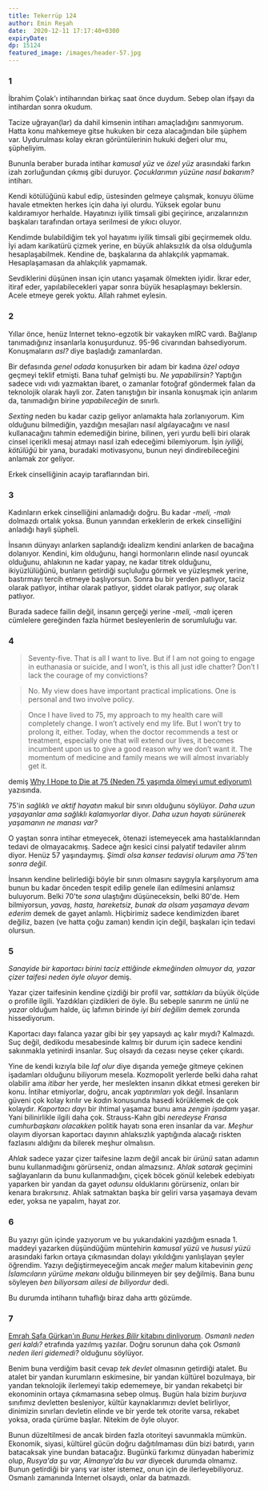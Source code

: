 ```yaml
---
title: Tekerrüp 124 
author: Emin Reşah
date:  2020-12-11 17:17:40+0300
expiryDate:
dp: 15124
featured_image: /images/header-57.jpg
---
```


### 1
 
İbrahim Çolak'ı intiharından birkaç saat önce duydum. Sebep olan ifşayı da intihardan sonra okudum. 

Tacize uğrayan(lar) da dahil kimsenin intiharı amaçladığını sanmıyorum. Hatta konu mahkemeye gitse
hukuken bir ceza alacağından bile şüphem var. Uydurulması kolay ekran görüntülerinin hukuki değeri
olur mu, şüpheliyim.

Bununla beraber burada intihar *kamusal yüz* ve *özel yüz* arasındaki farkın izah zorluğundan çıkmış
gibi duruyor.  *Çocuklarımın yüzüne nasıl bakarım?* intiharı.

Kendi kötülüğünü kabul edip, üstesinden gelmeye çalışmak, konuyu ölüme havale etmekten herkes için
daha iyi olurdu. Yüksek egolar bunu kaldıramıyor herhalde.  Hayatınızı iyilik timsali gibi
geçirince, arızalarınızın başkaları tarafından ortaya serilmesi de yıkıcı oluyor.

Kendimde bulabildiğim tek yol hayatımı iyilik timsali gibi geçirmemek oldu. İyi adam karikatürü
çizmek yerine, en büyük ahlaksızlık da olsa olduğumla hesaplaşabilmek. Kendine de, başkalarına da
ahlakçılık yapmamak. Hesaplaşamasan da ahlakçılık yapmamak.

Sevdiklerini düşünen insan için utancı yaşamak ölmekten iyidir. İkrar eder, itiraf eder,
yapılabilecekleri yapar sonra büyük hesaplaşmayı beklersin. Acele etmeye gerek yoktu. Allah rahmet
eylesin. 

### 2

Yıllar önce, henüz Internet tekno-egzotik bir vakayken mIRC vardı. Bağlanıp tanımadığınız insanlarla
konuşurdunuz. 95-96 civarından bahsediyorum. Konuşmaların *asl?* diye başladığı zamanlardan. 

Bir defasında *genel odada* konuşurken bir adam bir kadına *özel odaya* geçmeyi teklif etmişti. Bana
tuhaf gelmişti bu. *Ne yapabilirsin?* Yaptığın sadece vıdı vıdı yazmaktan ibaret, o zamanlar
fotoğraf göndermek falan da teknolojik olarak hayli zor. Zaten tanıştığın bir insanla konuşmak için
anlarım da, tanımadığın birine *yapabileceğin* de sınırlı. 

*Sexting* neden bu kadar cazip geliyor anlamakta hala zorlanıyorum. Kim olduğunu bilmediğin,
yazdığın mesajları nasıl algılayacağını ve nasıl kullanacağını tahmin edemediğin birine, bilinen,
yeri yurdu belli biri olarak cinsel içerikli mesaj atmayı nasıl izah edeceğimi bilemiyorum. İşin
*iyiliği, kötülüğü* bir yana, buradaki motivasyonu, bunun neyi dindirebileceğini anlamak zor
geliyor. 

Erkek cinselliğinin acayip taraflarından biri.

### 3

Kadınların erkek cinselliğini anlamadığı doğru. Bu kadar *-meli, -malı* dolmazdı ortalık yoksa.
Bunun yanından erkeklerin de erkek cinselliğini anladığı hayli şüpheli.

İnsanın dünyayı anlarken saplandığı idealizm kendini anlarken de bacağına dolanıyor. Kendini, kim
olduğunu, hangi hormonların elinde nasıl oyuncak olduğunu, ahlakının ne kadar yapay, ne kadar titrek
olduğunu, ikiyüzlülüğünü, bunların getirdiği suçluluğu görmek ve yüzleşmek yerine, bastırmayı tercih
etmeye başlıyorsun. Sonra bu bir yerden patlıyor, taciz olarak patlıyor, intihar olarak patlıyor,
şiddet olarak patlıyor, *suç* olarak patlıyor. 

Burada sadece failin değil, insanın gerçeği yerine *-meli, -malı* içeren cümlelere gereğinden fazla
hürmet besleyenlerin de sorumluluğu var. 

### 4

> Seventy-five. That is all I want to live. But if I am not going to engage in euthanasia or suicide, and I won’t, is this all just idle chatter? Don’t I lack the courage of my convictions?

> No. My view does have important practical implications. One is personal and two involve policy.

> Once I have lived to 75, my approach to my health care will completely change. I won’t actively end my life. But I won’t try to prolong it, either. Today, when the doctor recommends a test or treatment, especially one that will extend our lives, it becomes incumbent upon us to give a good reason why we don’t want it. The momentum of medicine and family means we will almost invariably get it.

demiş [Why I Hope to Die at 75 (Neden 75 yaşımda ölmeyi umut ediyorum)](https://www.theatlantic.com/magazine/archive/2014/10/why-i-hope-to-die-at-75/379329/) yazısında. 

75'in *sağlıklı ve aktif hayatın* makul bir sınırı olduğunu söylüyor. *Daha uzun yaşayanlar ama
sağlıklı kalamıyorlar* diyor. *Daha uzun hayatı sürünerek yaşamanın ne manası var?*

O yaştan sonra intihar etmeyecek, ötenazi istemeyecek ama hastalıklarından tedavi de olmayacakmış.
Sadece ağrı kesici cinsi palyatif tedaviler alırım diyor. Henüz 57 yaşındaymış. *Şimdi olsa kanser
tedavisi olurum ama 75'ten sonra değil.*

İnsanın kendine belirlediği böyle bir sınırı olmasını saygıyla karşılıyorum ama bunun bu kadar
önceden tespit edilip genele ilan edilmesini anlamsız buluyorum. Belki 70'te *sona* ulaştığını
düşüneceksin, belki 80'de. Hem bilmiyorsun, *yavaş, hasta, hareketsiz, bunak da olsam yaşamaya devam
ederim* demek de gayet anlamlı. Hiçbirimiz sadece kendimizden ibaret değiliz, bazen (ve hatta çoğu
zaman) kendin için değil, başkaları için tedavi olursun. 

### 5

*Sanayide bir kaportacı birini taciz ettiğinde ekmeğinden olmuyor da, yazar çizer taifesi neden öyle
oluyor* demiş. 

Yazar çizer taifesinin kendine çizdiği bir profil var, *sattıkları* da büyük ölçüde o profille
ilgili. Yazdıkları çizdikleri de öyle. Bu sebeple sanırım ne *ünlü* ne *yazar* olduğum halde, üç
lafımın birinde *iyi biri değilim* demek zorunda hissediyorum. 

Kaportacı dayı falanca yazar gibi bir şey yapsaydı aç kalır mıydı? Kalmazdı. Suç değil, dedikodu
mesabesinde kalmış bir durum için sadece kendini sakınmakla yetinirdi insanlar. Suç olsaydı da
cezası neyse çeker çıkardı. 

Yine de kendi kızıyla bile *laf olur* diye dışarıda yemeğe gitmeye çekinen işadamları olduğunu
biliyorum mesela. Kozmopolit yerlerde belki daha rahat olabilir ama *itibar* her yerde, her
meslekten insanın dikkat etmesi gereken bir konu. İntihar etmiyorlar, doğru, ancak *yaptırımları*
yok değil. İnsanların güveni çok kolay kırılır ve *kadın* konusunda hasedi körüklemek de çok
kolaydır. *Kaportacı dayı* bir ihtimal yaşamaz bunu ama *zengin işadamı* yaşar. Yani bilinirlikle
ilgili daha çok. Strauss-Kahn gibi *neredeyse Fransa cumhurbaşkanı olacakken* politik hayatı
sona eren insanlar da var. *Meşhur* olayım diyorsan kaportacı dayının ahlaksızlık yaptığında alacağı
riskten fazlasını aldığını da bilerek meşhur olmalısın. 

*Ahlak* sadece yazar çizer taifesine lazım değil ancak bir *ürünü* satan adamın bunu kullanmadığını
görürseniz, ondan almazsınız. *Ahlak satarak* geçimini sağlayanların da bunu kullanmadığını, çiçek
böcek gönül kelebek edebiyatı yaparken bir yandan da gayet *odunsu* olduklarını görürseniz, onları
bir kenara bırakırsınız. Ahlak satmaktan başka bir geliri varsa yaşamaya devam eder, yoksa ne
yapalım, hayat zor. 

### 6

Bu yazıyı gün içinde yazıyorum ve bu yukarıdakini yazdığım esnada 1. maddeyi yazarken düşündüğüm
müntehirin *kamusal yüzü* ve *hususi yüzü* arasındaki farkın ortaya çıkmasından dolayı yıkıldığını
yanlışlayan şeyler öğrendim. Yazıyı değiştirmeyeceğim ancak *meğer* malum kitabevinin *genç
İslamcıların yürüme mekanı* olduğu bilinmeyen bir şey değilmiş. Bana bunu söyleyen *ben biliyorsam
ailesi de biliyordur* dedi. 

Bu durumda intiharın tuhaflığı biraz daha arttı gözümde. 

### 7

[Emrah Safa Gürkan'ın *Bunu Herkes Bilir* kitabını
dinliyorum](https://www.storytel.com/tr/tr/books/1454064-Bunu-Herkes-Bilir). *Osmanlı neden geri
kaldı?* etrafında yazılmış yazılar. Doğru sorunun daha çok *Osmanlı neden ileri gidemedi?* olduğunu
söylüyor. 

Benim buna verdiğim basit cevap *tek devlet* olmasının getirdiği atalet. Bu atalet bir yandan
kurumların eskimesine, bir yandan kültürel bozulmaya, bir yandan teknolojik ilerlemeyi takip
edememeye, bir yandan rekabetçi bir ekonominin ortaya çıkmamasına sebep olmuş. Bugün hala bizim
*burjuva* sınıfımız devletten besleniyor, kültür kaynaklarımızı devlet belirliyor, dinimizin
sınırları devletin elinde ve bir yerde tek otorite varsa, rekabet yoksa, orada çürüme başlar.
Nitekim de öyle oluyor. 

Bunun düzeltilmesi de ancak birden fazla otoriteyi savunmakla mümkün. Ekonomik, siyasi, kültürel
gücün doğru dağıtılmaması dün bizi batırdı, yarın batacaksak yine bundan batacağız. Bugünkü farkımız
dünyadan haberimiz olup, *Rusya'da şu var, Almanya'da bu var* diyecek durumda olmamız. Bunun
getirdiği bir yarış var ister istemez, onun için de ilerleyebiliyoruz. Osmanlı zamanında Internet
olsaydı, onlar da batmazdı. 


